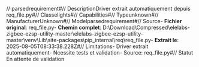 // parsedrequirement#// DescriptionDriver extrait automatiquement depuis req_file.py#// Classelights#// Capabilities#// Typeunknown#// ManufacturerUnknown#// Modelparsedrequirement#// Source- **Fichier original**: req_file.py- **Chemin complet**: D:\Download\Compressed\elelabs-zigbee-ezsp-utility-master\elelabs-zigbee-ezsp-utility-master\venv\Lib\site-packages\pip\_internal\req\req_file.py- **Extrait le**: 2025-08-05T08:33:38.228Z#// Limitations- Driver extrait automatiquement- Ncessite tests et validation- Source: req_file.py#// Statut En attente de validation